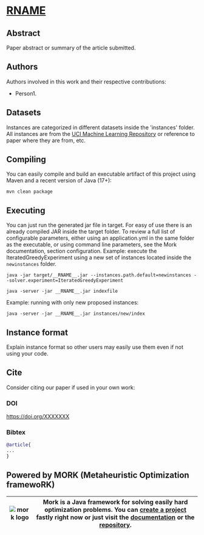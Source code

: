 # [__RNAME__](https://doi.org/XXXXX)

## Abstract
Paper abstract or summary of the article submitted.

## Authors
Authors involved in this work and their respective contributions:
- Person1.

## Datasets

Instances are categorized in different datasets inside the 'instances' folder. All instances are from the [UCI Machine Learning Repository](https://archive.ics.uci.edu/ml/index.php) or reference to paper where they are from, etc.

## Compiling

You can easily compile and build an executable artifact of this project using Maven and a recent version of Java (17+):
```text
mvn clean package
```

## Executing

You can just run the generated jar file in target. For easy of use there is an already compiled JAR inside the target folder.
To review a full list of configurable parameters, either using an application.yml in the same folder as the executable, or using command line parameters, see the Mork documentation, section configuration.
Example: execute the IteratedGreedyExperiment using a new set of instances located inside the `newinstances` folder.

```text
java -jar target/__RNAME__.jar --instances.path.default=newinstances --solver.experiment=IteratedGreedyExperiment
```

```
java -server -jar __RNAME__.jar indexfile
```

Example: running with only new proposed instances:
```
java -server -jar __RNAME__.jar instances/new/index
```

## Instance format

Explain instance format so other users may easily use them even if not using your code.


## Cite

Consider citing our paper if used in your own work:

### DOI
https://doi.org/XXXXXXX

### Bibtex
```bibtex
@article{
...
}
```

## Powered by MORK (Metaheuristic Optimization framewoRK)
| ![mork logo](https://user-images.githubusercontent.com/55482385/233611563-4f5c91f2-af36-4437-a4b5-572b6655487a.svg) | Mork is a Java framework for solving easily hard optimization problems. You can [create a project](https://generator.mork-optimization.com/) fastly right now or just visit the [documentation](https://docs.mork-optimization.com/en/latest/) or the [repository](https://github.com/mork-optimization/mork). |
|--|--|
